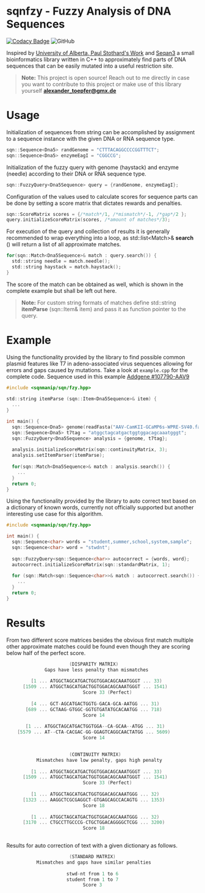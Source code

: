 # sqnfzy - Fuzzy Analysis of DNA Sequences

[![Codacy Badge](https://app.codacy.com/project/badge/Grade/fee733701e2943a19d93515d0104c2ef)](https://www.codacy.com/gh/alexandertoepfer/sqnfzy/dashboard?utm_source=github.com&amp;utm_medium=referral&amp;utm_content=alexandertoepfer/sqnfzy&amp;utm_campaign=Badge_Grade) ![GitHub](https://img.shields.io/github/license/alexandertoepfer/sqnfzy?style=flat)

Inspired by [University of Alberta, Paul Stothard's Work](https://www.bioinformatics.org/sms2/index.html) and [Seqan3](https://github.com/seqan/seqan3) a small bioinformatics library written in C++ to approximately find parts of DNA sequences that can be easily mutated into a useful restriction site.

> **Note:** This project is open source! Reach out to me directly in case you want to contribute to this project or make use of this library yourself **alexander_toepfer@gmx.de**

# Usage

Initialization of sequences from string can be accomplished by assignment to a sequence instance with the given DNA or RNA sequence type.
```c
sqn::Sequence<Dna5> randGenome = "CTTTACAGGCCCCGGTTTCT";
sqn::Sequence<Dna5> enzymeEagI = "CGGCCG";
```

Initialization of the fuzzy query with genome (haystack) and enzyme (needle) according to their DNA or RNA sequence type.
```c
sqn::FuzzyQuery<Dna5Sequence> query = {randGenome, enzymeEagI};
```

Configuration of the values used to calculate scores for sequence parts can be done by setting a score matrix that dictates rewards and penalties.
```c
sqn::ScoreMatrix scores = {/*match*/1, /*mismatch*/-1, /*gap*/2 };
query.initializeScoreMatrix(scores, /*amount of matches*/3);
```

For execution of the query and collection of results it is generally recommended to wrap everything into a loop, as std::list<Match<Tp>>& **search** () will return a list of all approximate matches.
```c
for(sqn::Match<Dna5Sequence>& match : query.search()) {
  std::string needle = match.needle();
  std::string haystack = match.haystack();
}
```

The score of the match can be obtained as well, which is shown in the complete example but shall be left out here. 
> **Note:** For custom string formats of matches define std::string **itemParse** (sqn::Item<Tp>& item) and pass it as function pointer to the query.

# Example

Using the functionality provided by the library to find possible common plasmid features like T7 in adeno-associated virus sequences allowing for errors and gaps caused by mutations. Take a look at <code>example.cpp</code> for the complete code. Sequence used in this example [Addgene #107790-AAV9](https://www.addgene.org/browse/sequence/204876/)
```c
#include <sqnmanip/sqn/fzy.hpp>
  
std::string itemParse (sqn::Item<Dna5Sequence>& item) {
  ...
}

int main() {
  sqn::Sequence<Dna5> genome(readFasta("AAV-CamKII-GCaMP6s-WPRE-SV40.fasta"));
  sqn::Sequence<Dna5> t7tag = "atggctagcatgactggtggacagcaaatgggt";
  sqn::FuzzyQuery<Dna5Sequence> analysis = {genome, t7tag};
  
  analysis.initializeScoreMatrix(sqn::continuityMatrix, 3);
  analysis.setItemParser(itemParse);
  
  for(sqn::Match<Dna5Sequence>& match : analysis.search()) {
    ...
  }
  return 0;
}
```

Using the functionality provided by the library to auto correct text based on a dictionary of known words, currently not officially supported but another interesting use case for this algorithm.
```c
#include <sqnmanip/sqn/fzy.hpp>

int main() {
  sqn::Sequence<char> words = "student,summer,school,system,sample";
  sqn::Sequence<char> word = "stwdnt";
  
  sqn::FuzzyQuery<sqn::Sequence<char>> autocorrect = {words, word};
  autocorrect.initializeScoreMatrix(sqn::standardMatrix, 1);
  
  for (sqn::Match<sqn::Sequence<char>>& match : autocorrect.search()) {
    ...
  }
  return 0;
}
```
  
# Results
From two different score matrices besides the obvious first match multiple other approximate matches could be found even though they are scoring below half of the perfect score.
```c
                       (DISPARITY MATRIX)
              Gaps have less penalty than mismatches
    
         [1 ... ATGGCTAGCATGACTGGTGGACAGCAAATGGGT ... 33)
      [1509 ... ATGGCTAGCATGACTGGTGGACAGCAAATGGGT ... 1541)
                            Score 33 (Perfect)
    
         [4 ... GCT-AGCATGACTGGTG-GACA-GCA-AATGG ... 31)
       [689 ... GCTAAG-GTGGC-GGTGTGATATGCACAATGG ... 718)
                            Score 14
    
       [1 ... ATGGCTAGCATGACTGGTGGA--CA-GCAA--ATGG ... 31)
    [5579 ... AT--CTA-CACGAC-GG-GGAGTCAGGCAACTATGG ... 5609)
                            Score 14
     

                       (CONTINUITY MATRIX)
           Mismatches have low penalty, gaps high penalty
    
         [1 ... ATGGCTAGCATGACTGGTGGACAGCAAATGGGT ... 33)
      [1509 ... ATGGCTAGCATGACTGGTGGACAGCAAATGGGT ... 1541)
                            Score 33 (Perfect)
    
         [1 ... ATGGCTAGCATGACTGGTGGACAGCAAATGGG ... 32)
      [1323 ... AAGGCTCGCGAGGCT-GTGAGCAGCCACAGTG ... 1353)
                            Score 18
    
         [1 ... ATGGCTAGCATGACTGGTGGACAGCAAATGGG ... 32)
      [3170 ... CTGCCTTGCCCG-CTGCTGGACAGGGGCTCGG ... 3200)
                            Score 18
     
```

Results for auto correction of text with a given dictionary as follows.
```c
                       (STANDARD MATRIX)
           Mismatches and gaps have similar penalties
                   
                      stwd-nt from 1 to 6
                      student from 1 to 7
                            Score 3
```
